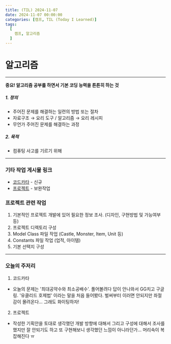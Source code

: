 ```yaml
---
title: (TIL) 2024-11-07
date: 2024-11-07 00:00:00
categories: [캠프, TIL (Today I Learned)]
tags:
  [
    캠프, 알고리즘
  ]
---
```


# 알고리즘
---

**중요! 알고리즘 공부를 하면서 기본 코딩 능력을 튼튼히 하는 것**

##### 1. 정의
- 주어진 문제를 해결하는 일련의 방법 또는 절차  
- 자료구조 → 요리 도구 / 알고리즘 → 요리 레시피  
- 무언가 주어진 문제를 해결하는 과정  

##### 2. 목적 
- 컴퓨팅 사고를 기르기 위해

---
### 기타 작업 게시물 링크
- [코드카타](https://daltube.github.io/posts/kata1/) - 신규     
- [프로젝트](https://daltube.github.io/posts/Roguelike/) - 보완작업  

### 프로젝트 관련 작업
1. 기본적인 프로젝트 개발에 있어 필요한 정보 조사. (디자인, 구현방법 및 가능여부 등)
2. 프로젝트 디렉토리 구성
3. Model Class 파일 작업 (Castle, Monster, Item, Unit 등)
4. Constants 파일 작업 (업적, 아이템)
5. 기본 선택지 구성

---
### 오늘의 주저리
1. 코드카타
- 오늘의 문제는 '최대공약수와 최소공배수'. 풀어볼려다 답이 안나와서 GG치고 구글링. '유클리드 호제법' 이라는 말을 처음 들어봤다. 벌써부터 이러면 안되지만 좌절감이 몰려온다... 그래도 화이팅하자!

2. 프로젝트
- 작성한 기획안을 토대로 생각했던 개발 방향에 대해서 그리고 구성에 대해서 조사를 했지만 잘 안되기도 하고 또 구현해보니 생각했던 느낌이 아니라던가... 머리속이 복잡해진다 ㅠ
  


